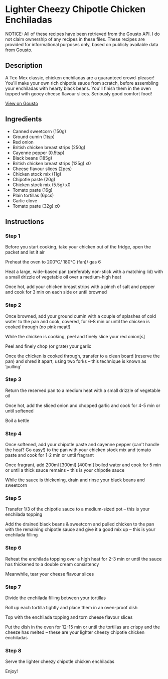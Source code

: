 # Lighter Cheezy Chipotle Chicken Enchiladas

NOTICE: All of these recipes have been retrieved from the Gousto API. I do not claim ownership of any recipes in these files. These recipes are provided for informational purposes only, based on publicly available data from Gousto.

## Description

A Tex-Mex classic, chicken enchiladas are a guaranteed crowd-pleaser! You'll make your own rich chipotle sauce from scratch, before assembling your enchiladas with hearty black beans. You'll finish them in the oven topped with gooey cheese flavour slices. Seriously good comfort food!

[View on Gousto](https://www.gousto.co.uk/recipes/cookbook/lighter-cheezy-chipotle-chicken-enchiladas)

## Ingredients

- Canned sweetcorn (150g)
- Ground cumin (1tsp)
- Red onion
- British chicken breast strips (250g)
- Cayenne pepper (0.5tsp)
- Black beans (185g)
- British chicken breast strips (125g) x0
- Cheese flavour slices (2pcs)
- Chicken stock mix (11g)
- Chipotle paste (20g)
- Chicken stock mix (5.5g) x0
- Tomato paste (16g)
- Plain tortillas (6pcs)
- Garlic clove
- Tomato paste (32g) x0

## Instructions


### Step 1

Before you start cooking, take your chicken out of the fridge, open the packet and let it air

Preheat the oven to 200°C/ 180°C (fan)/ gas 6

Heat a large, wide-based pan (preferably non-stick with a matching lid) with a small drizzle of vegetable oil over a medium-high heat

Once hot, add your chicken breast strips with a pinch of salt and pepper and cook for 3 min on each side or until browned


### Step 2

Once browned, add your ground cumin with a couple of splashes of cold water to the pan and cook, covered, for 6-8 min or until the chicken is cooked through (no pink meat!)

While the chicken is cooking, peel and finely slice your red onion[s]

Peel and finely chop (or grate) your garlic

Once the chicken is cooked through, transfer to a clean board (reserve the pan) and shred it apart, using two forks – this technique is known as ‘pulling’


### Step 3

Return the reserved pan to a medium heat with a small drizzle of vegetable oil

Once hot, add the sliced onion and chopped garlic and cook for 4-5 min or until softened

Boil a kettle


### Step 4

Once softened, add your chipotle paste and cayenne pepper (can't handle the heat? Go easy!) to the pan with your chicken stock mix and tomato paste and cook for 1-2 min or until fragrant

Once fragrant, add 200ml <span class="text-purple">[300ml] </span><span class="text-danger">[400ml] </span>boiled water and cook for 5 min or until a thick sauce remains – this is your chipotle sauce

While the sauce is thickening, drain and rinse your black beans and sweetcorn


### Step 5

Transfer 1/3 of the chipotle sauce to a medium-sized pot – this is your enchilada topping

Add the drained black beans & sweetcorn and pulled chicken to the pan with the remaining chipotle sauce and give it a good mix up – this is your enchilada filling


### Step 6

Reheat the enchilada topping over a high heat for 2-3 min or until the sauce has thickened to a double cream consistency

Meanwhile, tear your cheese flavour slices


### Step 7

Divide the enchilada filling between your tortillas

Roll up each tortilla tightly and place them in an oven-proof dish

Top with the enchilada topping and torn cheese flavour slices

Put the dish in the oven for 12-15 min or until the tortillas are crispy and the cheeze has melted – these are your lighter cheezy chipotle chicken enchiladas

### Step 8

Serve the lighter cheezy chipotle chicken enchiladas

Enjoy!


